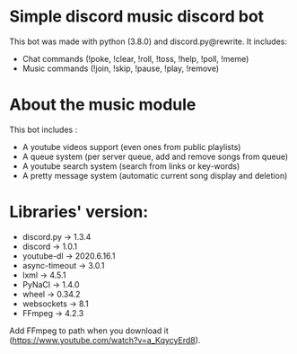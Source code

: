 # Simple discord music discord bot
This bot was made with python (3.8.0) and discord.py@rewrite. It includes:
- Chat commands (!poke, !clear, !roll, !toss, !help, !poll, !meme)
- Music commands (!join, !skip, !pause, !play, !remove)

# About the music module
This bot includes :
- A youtube videos support (even ones from public playlists)
- A queue system (per server queue, add and remove songs from queue)
- A youtube search system (search from links or key-words)
- A pretty message system (automatic current song display and deletion)

# Libraries' version:
- discord.py → 1.3.4
- discord → 1.0.1
- youtube-dl → 2020.6.16.1
- async-timeout → 3.0.1
- lxml → 4.5.1
- PyNaCl → 1.4.0
- wheel → 0.34.2
- websockets → 8.1
- FFmpeg → 4.2.3

Add FFmpeg to path when you download it (https://www.youtube.com/watch?v=a_KqycyErd8).

